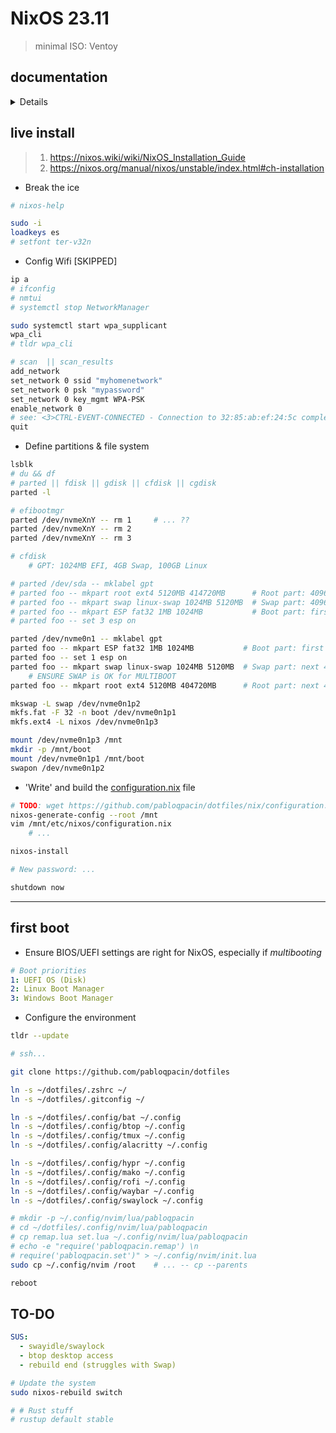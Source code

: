# NixOS 23.11

> minimal ISO: Ventoy

## documentation

<details>

- Hyprland
  - https://wiki.hyprland.org/Nix/Options-Overrides/
- stable
  - https://www.joseferben.com/posts/installing_only_certain_packages_from_an_unstable_nixos_channel
- unstable
  - https://nixos.org/manual/nixos/unstable
  - https://nixos.wiki/wiki/Using_X_without_a_Display_Manager
  - https://konfou.xyz/posts/nixos-without-display-manager
- packages
  - https://nixos.wiki/wiki/PipeWire
  - https://nixos.wiki/wiki/Nvidia
  - https://nixos.wiki/wiki/Sway
  - https://nixos.wiki/wiki/Zsh
- flakes
  - https://github.com/Ruixi-rebirth/flakes/tree/main
- HOME-MANAGER
  - https://github.com/iknacx/dotfiles
  - https://discourse.nixos.org/t/opening-i3-from-home-manager-automatically/4849/3
- memo
  - more than 3 password attempts >> `security.sudo.configFile || security.sudo.extraRules` 
  - memo: `boot.initrd.kernelModules`

</details>

## live install


<!-- 2023-08-01 -->

> 1. https://nixos.wiki/wiki/NixOS_Installation_Guide
> 2. https://nixos.org/manual/nixos/unstable/index.html#ch-installation


- Break the ice

```bash
# nixos-help

sudo -i
loadkeys es
# setfont ter-v32n
```

- Config Wifi [SKIPPED]

```bash
ip a
# ifconfig
# nmtui
# systemctl stop NetworkManager

sudo systemctl start wpa_supplicant
wpa_cli
# tldr wpa_cli

# scan  || scan_results
add_network
set_network 0 ssid "myhomenetwork"
set_network 0 psk "mypassword"
set_network 0 key_mgmt WPA-PSK
enable_network 0
# see: <3>CTRL-EVENT-CONNECTED - Connection to 32:85:ab:ef:24:5c completed [id=0 id_str=]
quit
```

- Define partitions & file system

```bash
lsblk
# du && df
# parted || fdisk || gdisk || cfdisk || cgdisk
parted -l

# efibootmgr
parted /dev/nvmeXnY -- rm 1     # ... ??
parted /dev/nvmeXnY -- rm 2
parted /dev/nvmeXnY -- rm 3

# cfdisk
    # GPT: 1024MB EFI, 4GB Swap, 100GB Linux

# parted /dev/sda -- mklabel gpt
# parted foo -- mkpart root ext4 5120MB 414720MB      # Root part: 409600MB from 5th GB
# parted foo -- mkpart swap linux-swap 1024MB 5120MB  # Swap part: 4096MB from 1st GB
# parted foo -- mkpart ESP fat32 1MB 1024MB           # Boot part: first 1GB
# parted foo -- set 3 esp on

parted /dev/nvme0n1 -- mklabel gpt
parted foo -- mkpart ESP fat32 1MB 1024MB           # Boot part: first 1GB
parted foo -- set 1 esp on
parted foo -- mkpart swap linux-swap 1024MB 5120MB  # Swap part: next 4GB
    # ENSURE SWAP is OK for MULTIBOOT
parted foo -- mkpart root ext4 5120MB 404720MB      # Root part: next 400GB

mkswap -L swap /dev/nvme0n1p2
mkfs.fat -F 32 -n boot /dev/nvme0n1p1
mkfs.ext4 -L nixos /dev/nvme0n1p3

mount /dev/nvme0n1p3 /mnt
mkdir -p /mnt/boot
mount /dev/nvme0n1p1 /mnt/boot
swapon /dev/nvme0n1p2
```

- 'Write' and build the [configuration.nix](/nix/configuration.nix) file

```bash
# TODO: wget https://github.com/pabloqpacin/dotfiles/nix/configuration.nix
nixos-generate-config --root /mnt
vim /mnt/etc/nixos/configuration.nix
    # ...

nixos-install

# New password: ...

shutdown now
```

---


## first boot

- Ensure BIOS/UEFI settings are right for NixOS, especially if *multibooting*

```yaml
# Boot priorities
1: UEFI OS (Disk)
2: Linux Boot Manager
3: Windows Boot Manager
```

- Configure the environment

```bash
tldr --update

# ssh...

git clone https://github.com/pabloqpacin/dotfiles

ln -s ~/dotfiles/.zshrc ~/
ln -s ~/dotfiles/.gitconfig ~/

ln -s ~/dotfiles/.config/bat ~/.config
ln -s ~/dotfiles/.config/btop ~/.config
ln -s ~/dotfiles/.config/tmux ~/.config
ln -s ~/dotfiles/.config/alacritty ~/.config

ln -s ~/dotfiles/.config/hypr ~/.config
ln -s ~/dotfiles/.config/mako ~/.config
ln -s ~/dotfiles/.config/rofi ~/.config
ln -s ~/dotfiles/.config/waybar ~/.config
ln -s ~/dotfiles/.config/swaylock ~/.config

# mkdir -p ~/.config/nvim/lua/pabloqpacin
# cd ~/dotfiles/.config/nvim/lua/pabloqpacin
# cp remap.lua set.lua ~/.config/nvim/lua/pabloqpacin
# echo -e "require('pabloqpacin.remap') \n
# require('pabloqpacin.set')" > ~/.config/nvim/init.lua
sudo cp ~/.config/nvim /root    # ... -- cp --parents

reboot
```


## TO-DO

```yaml
SUS:
  - swayidle/swaylock
  - btop desktop access
  - rebuild end (struggles with Swap)
```

```bash
# Update the system
sudo nixos-rebuild switch

# # Rust stuff
# rustup default stable

```
